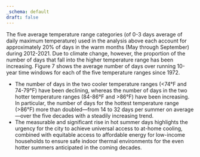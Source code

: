 ```yaml
---
_schema: default
draft: false
---
```

The five average temperature range categories (of 0-3 days average of daily maximum temperature) used in the analysis above each account for approximately 20% of days in the warm months (May through September) during 2012-2021. Due to climate change, however, the proportion of the number of days that fall into the higher temperature range has been increasing. Figure 7 shows the average number of days over running 10-year time windows for each of the five temperature ranges since 1972.

* The number of days in the two cooler temperature ranges (&lt;74°F and 74-79°F) have been declining, whereas the number of days in the two hotter temperature ranges (84-86°F and &gt;86°F) have been increasing. In particular, the number of days for the hottest temperature range (&gt;86°F) more than doubled—from 14 to 32 days per summer on average—over the five decades with a steadily increasing trend.
* The measurable and significant rise in hot summer days highlights the urgency for the city to achieve universal access to at-home cooling, combined with equitable access to affordable energy for low-income households to ensure safe indoor thermal environments for the even hotter summers anticipated in the coming decades.